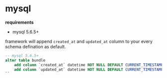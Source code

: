 # mysql
**requirements**  
* mysql 5.6.5+

framework will append `created_at` and `updated_at` column to your every schema defination as default.
```sql
-- mysql 5.6.5+
alter table bundle
    add column `created_at` datetime NOT NULL DEFAULT CURRENT_TIMESTAMP COMMENT '创建时间',
 	add column `updated_at` datetime NOT NULL DEFAULT CURRENT_TIMESTAMP ON UPDATE CURRENT_TIMESTAMP COMMENT '更新时间';
``
